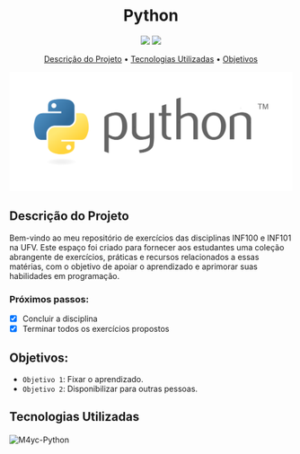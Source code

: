 <h1 align="center">Python</h1>

<p align="center">
  <img src="https://img.shields.io/badge/Status-em%20andamento-green"/>
  <img src="https://img.shields.io/badge/license-MIT-green"/>
</p>

<p align="center">
	<a href="#descrição-do-projeto">Descrição do Projeto</a> •
	<a href="#tecnologias-utilizadas">Tecnologias Utilizadas</a> •
	<a href="#funcionalidades">Objetivos</a>
</p>

![python](/INF101/Python_img.png)

## Descrição do Projeto

Bem-vindo ao meu repositório de exercícios das disciplinas INF100 e INF101 na UFV. Este espaço foi criado para fornecer aos estudantes uma coleção abrangente de exercícios, práticas e recursos relacionados a essas matérias, com o objetivo de apoiar o aprendizado e aprimorar suas habilidades em programação.

### Próximos passos:

- [x] Concluir a disciplina
- [x] Terminar todos os exercícios propostos

## Objetivos:

- `Objetivo 1`: Fixar o aprendizado.
- `Objetivo 2`: Disponibilizar para outras pessoas.

## Tecnologias Utilizadas

<img align="center" alt="M4yc-Python" height="40" width="50" src="https://cdn.jsdelivr.net/gh/devicons/devicon/icons/python/python-original.svg" />